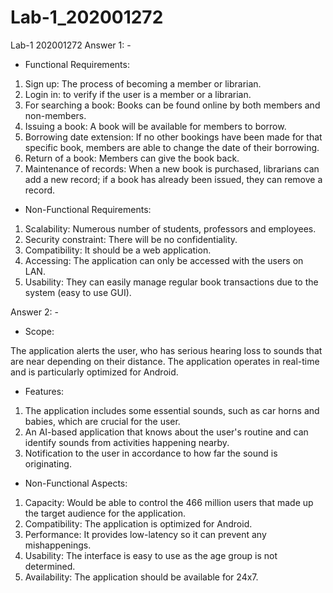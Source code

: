 # Lab-1_202001272
Lab-1
202001272
Answer 1: -

* Functional Requirements:

1. Sign up: The process of becoming a member or librarian.
2. Login in: to verify if the user is a member or a librarian.
3. For searching a book: Books can be found online by both members and non-members.
4. Issuing a book: A book will be available for members to borrow.
5. Borrowing date extension: If no other bookings have been made for that specific book, members are able to change the date of their borrowing.
6. Return of a book: Members can give the book back.
7. Maintenance of records: When a new book is purchased, librarians can add a new record; if a book has already been issued, they can remove a record.

* Non-Functional Requirements:

1. Scalability: Numerous number of students, professors and employees.
2. Security constraint: There will be no confidentiality.
3. Compatibility: It should be a web application.
4. Accessing: The application can only be accessed with the users on LAN.
5. Usability: They can easily manage regular book transactions due to the system (easy to use GUI).

Answer 2: -

* Scope:

The application alerts the user, who has serious hearing loss to sounds that are near depending on their distance. The application operates in real-time and is particularly optimized for Android.

* Features:

1. The application includes some essential sounds, such as car horns and babies, which are crucial for the user.
2. An AI-based application that knows about the user's routine and can identify sounds from activities happening nearby.
3. Notification to the user in accordance to how far the sound is originating.

* Non-Functional Aspects:

1. Capacity: Would be able to control the 466 million users that made up the target audience for the application.
2. Compatibility: The application is optimized for Android.
3. Performance: It provides low-latency so it can prevent any mishappenings. 
4. Usability: The interface is easy to use as the age group is not determined.
5. Availability: The application should be available for 24x7.

